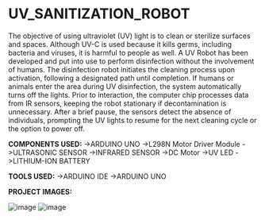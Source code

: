 # UV_SANITIZATION_ROBOT

The objective of using ultraviolet (UV) light is to clean or sterilize surfaces and spaces. Although UV-C is used because it kills germs, including
bacteria and viruses, it is harmful to people as well. A UV Robot has been developed and put into use to perform disinfection without the involvement of
humans.
The disinfection robot initiates the cleaning process upon activation, following a designated path until completion. If humans or animals enter the area during UV disinfection, the system automatically turns off the lights. Prior to interaction, the computer chip processes data from IR sensors, keeping the robot stationary if decontamination is unnecessary. After a brief pause, the sensors detect the absence of individuals, prompting the UV lights to resume for the next cleaning cycle or the option to power off.

**COMPONENTS USED:**
->ARDUINO UNO
->L298N Motor Driver Module
->ULTRASONIC SENSOR
->INFRARED SENSOR
->DC Motor
->UV LED
->LITHIUM-ION BATTERY

**TOOLS USED:**
->ARDUINO IDE 
->ARDUINO UNO


**PROJECT IMAGES:**

![image](https://github.com/sruti-parthipan/UV_SANITIZATION_ROBOT/assets/140324166/320d2e6f-3bb7-40db-8ea1-4c44bebea2e5)
![image](https://github.com/sruti-parthipan/UV_SANITIZATION_ROBOT/assets/140324166/6cdcf91c-17ba-4c44-8a69-404c0dc863f2)


